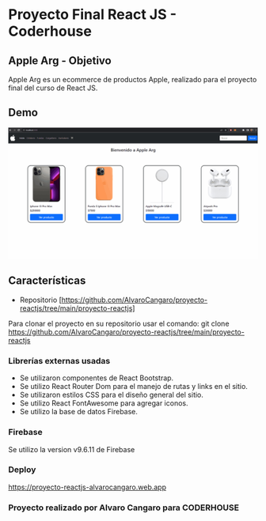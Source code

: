 # Proyecto Final React JS - Coderhouse

## Apple Arg - Objetivo

Apple Arg es un ecommerce de productos Apple, realizado para el proyecto final del curso de React JS.

## Demo

![AppleArgGif](AppleArg.gif)

## Características

- Repositorio [https://github.com/AlvaroCangaro/proyecto-reactjs/tree/main/proyecto-reactjs]

Para clonar el proyecto en su repositorio usar el comando: git clone https://github.com/AlvaroCangaro/proyecto-reactjs/tree/main/proyecto-reactjs

### Librerías externas usadas

- Se utilizaron componentes de React Bootstrap.
- Se utilizo React Router Dom para el manejo de rutas y links en el sitio.
- Se utilizaron estilos CSS para el diseño general del sitio.
- Se utilizo React FontAwesome para agregar iconos.
- Se utilizo la base de datos Firebase.


### Firebase

Se utilizo la version v9.6.11 de Firebase

### Deploy

https://proyecto-reactjs-alvarocangaro.web.app

### Proyecto realizado por Alvaro Cangaro para CODERHOUSE